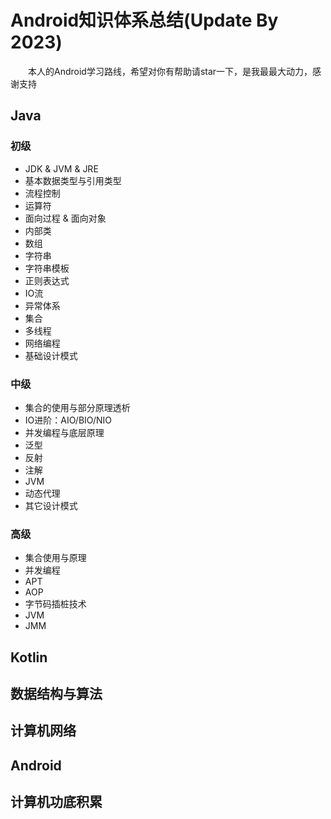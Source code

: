 # Android知识体系总结(Update By 2023)
&emsp;&emsp;本人的Android学习路线，希望对你有帮助请star一下，是我最最大动力，感谢支持

## Java
 ### 初级
 - JDK & JVM & JRE
 - 基本数据类型与引用类型
 - 流程控制
 - 运算符
 - 面向过程 & 面向对象
 - 内部类
 - 数组
 - 字符串
 - 字符串模板
 - 正则表达式
 - IO流
 - 异常体系
 - 集合
 - 多线程
 - 网络编程
 - 基础设计模式
 ### 中级  
 - 集合的使用与部分原理透析
 - IO进阶：AIO/BIO/NIO
 - 并发编程与底层原理
 - 泛型
 - 反射
 - 注解
 - JVM
 - 动态代理
 - 其它设计模式
 ### 高级
 - 集合使用与原理
 - 并发编程
 - APT
 - AOP
 - 字节码插桩技术
 - JVM
 - JMM


## Kotlin
## 数据结构与算法
## 计算机网络
## Android
## 计算机功底积累
